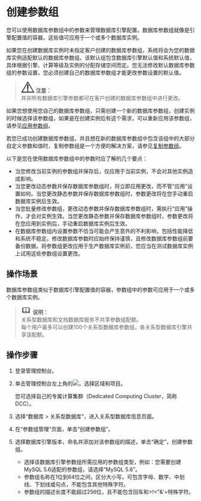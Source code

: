 # 创建参数组<a name="TOPIC_0142028591"></a>

您可以使用数据库参数组中的参数来管理数据库引擎配置。数据库参数组就像是引擎配置值的容器，这些值可应用于一个或多个数据库实例。

如果您在创建数据库实例时未指定客户创建的数据库参数组，系统将会为您的数据库实例适配默认的数据库参数组。该默认组包含数据库引擎默认值和系统默认值，具体根据引擎、计算等级及实例的分配存储空间而定。您无法修改默认数据库参数组的参数设置，您必须创建自己的数据库参数组才能更改参数设置的默认值。

>![](public_sys-resources/icon-notice.gif) **注意：**   
>并非所有数据库引擎参数都可在客户创建的数据库参数组中进行更改。  

如果您想使用您自己的数据库参数组，只需创建一个新的数据库参数组，创建实例的时候选择该参数组，如果是在创建实例后有这个需求，可以重新应用该参数组，请参见[应用参数组](应用参数组.md)。

若您已成功创建数据库参数组，并且想在新的数据库参数组中包含该组中的大部分自定义参数和值时，复制参数组是一个方便的解决方案，请参见[复制参数组](复制参数组.md)。

以下是您在使用数据库参数组中的参数时应了解的几个要点：

-   当您修改当前实例的参数组并保存后，仅应用于当前实例，不会对其他实例造成影响。
-   当您更改动态参数并保存数据库参数组时，将立即应用更改，而不管“应用”设置如何。当您更改静态参数并保存数据库参数组时，参数更改将在您手动重启数据库实例后生效。
-   当您批量修改参数组，更改动态参数并保存数据库参数组时，需执行“应用”操作，才会对实例生效。当您更改静态参数并保存数据库参数组时，参数更改将在您应用到实例后，手动重启数据库实例后生效。
-   在数据库参数组内设置参数不恰当可能会产生意外的不利影响，包括性能降低和系统不稳定。修改数据库参数时应始终保持谨慎，且修改数据库参数组前要备份数据。将参数组更改应用于生产数据库实例前，您应当在测试数据库实例上试用这些参数组设置更改。

## 操作场景<a name="s7761b56c50294717bc14c729dd46a4fa"></a>

数据库参数组类似于数据库引擎配置值的容器，参数组中的参数可应用于一个或多个数据库实例。

>![](public_sys-resources/icon-note.gif) **说明：**   
>关系型数据库和文档数据库服务不共享参数组配额。  
>每个用户最多可以创建100个关系型数据库参数组，各关系型数据库引擎共享该配额。  

## 操作步骤<a name="s1d4b577d340b4a0baa353efbd0219c2d"></a>

1.  登录管理控制台。
2.  单击管理控制台左上角的![](figures/image_0142028501.png)，选择区域和项目。

    您可选择自己的专属计算集群（Dedicated Computing Cluster，简称DCC）。

3.  选择“数据库  \>  关系型数据库“，进入关系型数据库信息页面。
4.  在“参数组管理“页面，单击“创建参数组”。
5.  选择数据库引擎版本，命名并添加对该参数组的描述，单击“确定”，创建参数组。
    -   选择该数据库引擎参数组所需应用的参数组类型，例如：您需要创建MySQL 5.6适配的参数组，请选择“MySQL 5.6”。
    -   参数组名称在1位到64位之间，区分大小写，可包含字母、数字、中划线、下划线或句点，不能包含其他特殊字符。
    -   参数组的描述长度不能超过256位，且不能包含回车和\>!<"&'=特殊字符。


